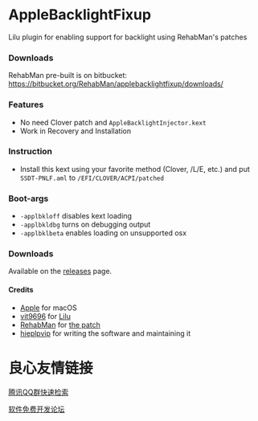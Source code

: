 AppleBacklightFixup
===================

Lilu plugin for enabling support for backlight using RehabMan's patches

### Downloads

RehabMan pre-built is on bitbucket: https://bitbucket.org/RehabMan/applebacklightfixup/downloads/

### Features
- No need Clover patch and `AppleBacklightInjector.kext`
- Work in Recovery and Installation

### Instruction
- Install this kext using your favorite method (Clover, /L/E, etc.) and put `SSDT-PNLF.aml` to `/EFI/CLOVER/ACPI/patched`

### Boot-args
- `-applbkloff` disables kext loading
- `-applbkldbg` turns on debugging output
- `-applbklbeta` enables loading on unsupported osx

### Downloads
Available on the [releases](http://u.720life.cn/g/54145d0471d91890860f7f8463c03046db86701fcd5ff765aaae78b8bc353844b5ab88ce3029d8686ec2b5ee0f2eb6fe79ef0142035ef803508b0677e4c5774d)  page.

#### Credits
- [Apple](http://u.720life.cn/g/391435ab90081af20739ca58fedafecab222142164016e0547ba847e79d4affd)  for macOS  
- [vit9696](http://u.720life.cn/g/54145d0471d91890860f7f8463c030464d2c0f7fd3d4971fb1ede1da0452081e)  for [Lilu](http://u.720life.cn/g/54145d0471d91890860f7f8463c030468b862bf1404b00f06951f5a0ddb433a5569b262cd10cf1e763a92f46788a5a65) 
- [RehabMan](http://u.720life.cn/g/769799622d2b5ae55d616089cd1241a3ed47393efccd9399b58f7cc5db10958def612b4b8a82145e4cbb115aeacca30fd8a21c3ae3051cc4621a144a6f0eceea)  for [the patch](http://u.720life.cn/g/769799622d2b5ae55d616089cd1241a3741c12b436ea2a780f21baf7e9348b123b0a126a5d0b44825b40bd6bc1b59c5dabeddc3c3d2f1907f5afcb02415949b8f5520d1abcd2533f2b93f654b8d0e316d1bb7ac4e27abd766feddc12bf0332193b0128a3452c18a33c6028afede6088a) 
- [hieplpvip](http://u.720life.cn/g/54145d0471d91890860f7f8463c030463d184e81d471348b16ec2c0b4bc1271f)  for writing the software and maintaining it



 # 良心友情链接

[腾讯QQ群快速检索](http://u.720life.cn/s/8cf73f7c)

[软件免费开发论坛](http://u.720life.cn/s/bbb01dc0)
